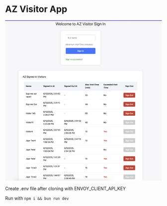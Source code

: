 # AZ Visitor App

![App Screenshot](app-ss.png)

Create .env file after cloning with ENVOY_CLIENT_API_KEY

Run with `npm i && bun run dev`

